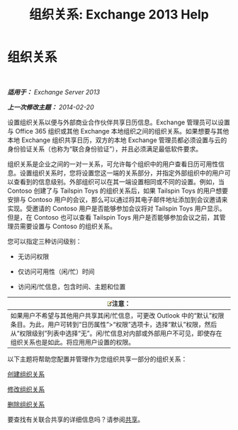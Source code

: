 ﻿---
title: '组织关系: Exchange 2013 Help'
TOCTitle: 组织关系
ms:assetid: 4c48db61-3370-462b-a3f8-2a6311c6e4ee
ms:mtpsurl: https://technet.microsoft.com/zh-cn/library/JJ657445(v=EXCHG.150)
ms:contentKeyID: 50490488
ms.date: 01/11/2018
mtps_version: v=EXCHG.150
ms.translationtype: HT
---

# 组织关系

 

_**适用于：** Exchange Server 2013_

_**上一次修改主题：** 2014-02-20_

设置组织关系以便与外部商业合作伙伴共享日历信息。Exchange 管理员可以设置与 Office 365 组织或其他 Exchange 本地组织之间的组织关系。如果想要与其他本地 Exchange 组织共享日历，双方的本地 Exchange 管理员都必须设置与云的身份验证关系（也称为“联合身份验证”），并且必须满足最低软件要求。

组织关系是企业之间的一对一关系，可允许每个组织中的用户查看日历可用性信息。设置组织关系时，您将设置您这一端的关系部分，并指定外部组织中的用户可以查看到的信息级别。外部组织可以在其一端设置相同或不同的设置。例如，当 Contoso 创建了与 Tailspin Toys 的组织关系后，如果 Tailspin Toys 的用户想要安排与 Contoso 用户的会议，那么可以通过将其电子邮件地址添加到会议邀请来实现。受邀请的 Contoso 用户是否能够参加会议将对 Tailspin Toys 用户显示。但是，在 Contoso 也可以查看 Tailspin Toys 用户是否能够参加会议之前，其管理员需要设置与 Contoso 的组织关系。

您可以指定三种访问级别：

  - 无访问权限

  - 仅访问可用性（闲/忙）时间

  - 访问闲/忙信息，包含时间、主题和位置

<table>
<thead>
<tr class="header">
<th><img src="images/Bb124558.note(EXCHG.150).gif" title="注意" alt="注意" />注意：</th>
</tr>
</thead>
<tbody>
<tr class="odd">
<td>如果用户不希望与其他用户共享其闲/忙信息，可更改 Outlook 中的“默认”权限条目。为此，用户可转到“日历属性”&gt;“权限”选项卡，选择“默认”权限，然后从“权限级别”列表中选择“无”。闲/忙信息对内部或外部用户不可见，即使存在组织关系也是如此。将应用用户设置的权限。</td>
</tr>
</tbody>
</table>


以下主题将帮助您配置并管理作为您组织共享一部分的组织关系：

[创建组织关系](create-an-organization-relationship-exchange-2013-help.md)

[修改组织关系](modify-an-organization-relationship-exchange-2013-help.md)

[删除组织关系](remove-an-organization-relationship-exchange-2013-help.md)

要查找有关联合共享的详细信息吗？请参阅[共享](sharing-exchange-2013-help.md)。

